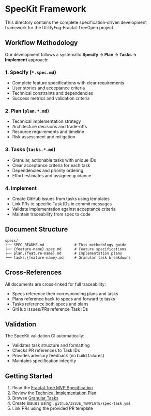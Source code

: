 
# SpecKit Framework

This directory contains the complete specification-driven development framework for the UtilityFog-Fractal-TreeOpen project.

## Workflow Methodology

Our development follows a systematic **Specify → Plan → Tasks → Implement** approach:

### 1. **Specify** (`*.spec.md`)
- Complete feature specifications with clear requirements
- User stories and acceptance criteria
- Technical constraints and dependencies
- Success metrics and validation criteria

### 2. **Plan** (`plan.*.md`)
- Technical implementation strategy
- Architecture decisions and trade-offs
- Resource requirements and timeline
- Risk assessment and mitigation

### 3. **Tasks** (`tasks.*.md`)
- Granular, actionable tasks with unique IDs
- Clear acceptance criteria for each task
- Dependencies and priority ordering
- Effort estimates and assignee guidance

### 4. **Implement**
- Create GitHub issues from tasks using templates
- Link PRs to specific Task IDs in commit messages
- Validate implementation against acceptance criteria
- Maintain traceability from spec to code

## Document Structure

```
specs/
├── SPEC_README.md              # This methodology guide
├── {feature-name}.spec.md      # Feature specifications
├── plan.{feature-name}.md      # Implementation plans
└── tasks.{feature-name}.md     # Granular task breakdowns
```

## Cross-References

All documents are cross-linked for full traceability:
- Specs reference their corresponding plans and tasks
- Plans reference back to specs and forward to tasks
- Tasks reference both specs and plans
- GitHub issues/PRs reference Task IDs

## Validation

The SpecKit validation CI automatically:
- Validates task structure and formatting
- Checks PR references to Task IDs
- Provides advisory feedback (no build failures)
- Maintains specification integrity

## Getting Started

1. Read the [Fractal Tree MVP Specification](./fractal-tree-mvp.spec.md)
2. Review the [Technical Implementation Plan](./plan.fractal-tree-mvp.md)
3. Browse [Granular Tasks](./tasks.fractal-tree-mvp.md)
4. Create issues using `.github/ISSUE_TEMPLATE/spec-task.yml`
5. Link PRs using the provided PR template

